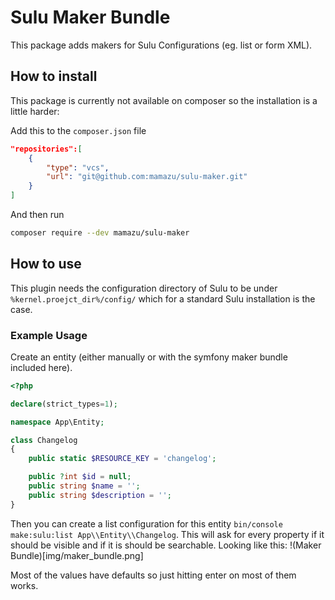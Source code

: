 # Sulu Maker Bundle

This package adds makers for Sulu Configurations (eg. list or form XML).

## How to install
This package is currently not available on composer so the installation is a little harder:

Add this to the `composer.json` file
```json
"repositories":[
    {
        "type": "vcs",
        "url": "git@github.com:mamazu/sulu-maker.git"
    }
]
```

And then run
```bash
composer require --dev mamazu/sulu-maker
```

## How to use
This plugin needs the configuration directory of Sulu to be under `%kernel.proejct_dir%/config/` which for a standard Sulu installation is the case.

### Example Usage
Create an entity (either manually or with the symfony maker bundle included here).
```php
<?php

declare(strict_types=1);

namespace App\Entity;

class Changelog
{
    public static $RESOURCE_KEY = 'changelog';

    public ?int $id = null;
    public string $name = '';
    public string $description = '';
}
```

Then you can create a list configuration for this entity `bin/console make:sulu:list App\\Entity\\Changelog`. This will ask for every property if it should be visible and if it is should be searchable. Looking like this:
!(Maker Bundle)[img/maker_bundle.png]

Most of the values have defaults so just hitting enter on most of them works.
